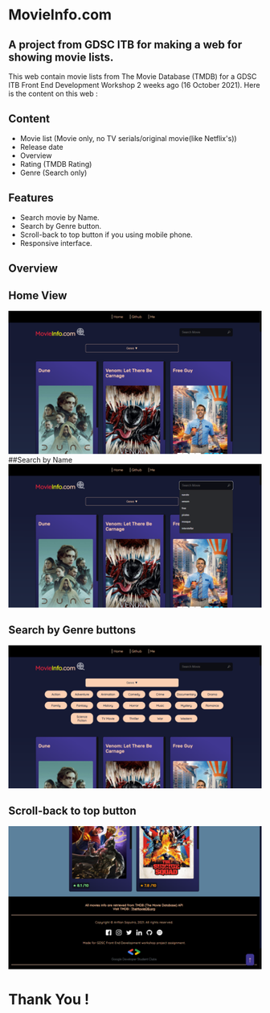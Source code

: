 # MovieInfo.com
A project from GDSC ITB for making a web for showing movie lists.
---------------------------------------------------------------
This web contain movie lists from The Movie Database (TMDB) for a GDSC ITB Front End Development Workshop 2 weeks ago (16 October 2021).
Here is the content on this web : 

## Content
- Movie list (Movie only, no TV serials/original movie(like Netflix's))
- Release date
- Overview
- Rating (TMDB Rating)
- Genre (Search only)

## Features
- Search movie by Name.
- Search by Genre button.
- Scroll-back to top button if you using mobile phone.
- Responsive interface.

## Overview

## Home View
![I](img/Screenshot-1.png)
##Search by Name
![II](img/Screenshot-2.png)
## Search by Genre buttons
![III](img/Screenshot-3.png)
## Scroll-back to top button
![IV](img/Screenshot-4.png)

# Thank You !
